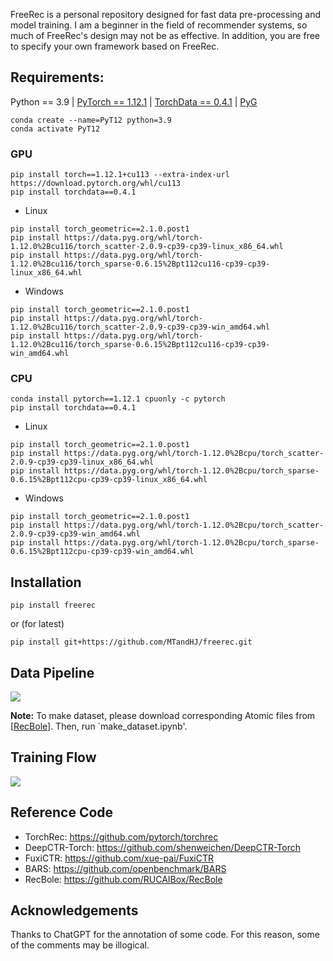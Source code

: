 

FreeRec is a personal repository designed for fast data pre-processing and model training.
I am a beginner in the field of recommender systems, so much of FreeRec's design may not be as effective. In addition, you are free to specify your own framework based on FreeRec.


## Requirements: 

Python == 3.9 | [PyTorch == 1.12.1](https://pytorch.org/) | [TorchData == 0.4.1](https://github.com/pytorch/data) | [PyG](https://pytorch-geometric.readthedocs.io/en/latest/notes/installation.html#)


```
conda create --name=PyT12 python=3.9
conda activate PyT12
```

### GPU

```
pip install torch==1.12.1+cu113 --extra-index-url https://download.pytorch.org/whl/cu113
pip install torchdata==0.4.1
```

- Linux

```
pip install torch_geometric==2.1.0.post1
pip install https://data.pyg.org/whl/torch-1.12.0%2Bcu116/torch_scatter-2.0.9-cp39-cp39-linux_x86_64.whl
pip install https://data.pyg.org/whl/torch-1.12.0%2Bcu116/torch_sparse-0.6.15%2Bpt112cu116-cp39-cp39-linux_x86_64.whl
```

- Windows

```
pip install torch_geometric==2.1.0.post1
pip install https://data.pyg.org/whl/torch-1.12.0%2Bcu116/torch_scatter-2.0.9-cp39-cp39-win_amd64.whl
pip install https://data.pyg.org/whl/torch-1.12.0%2Bcu116/torch_sparse-0.6.15%2Bpt112cu116-cp39-cp39-win_amd64.whl
```

### CPU


```
conda install pytorch==1.12.1 cpuonly -c pytorch
pip install torchdata==0.4.1
```

- Linux

```
pip install torch_geometric==2.1.0.post1
pip install https://data.pyg.org/whl/torch-1.12.0%2Bcpu/torch_scatter-2.0.9-cp39-cp39-linux_x86_64.whl
pip install https://data.pyg.org/whl/torch-1.12.0%2Bcpu/torch_sparse-0.6.15%2Bpt112cpu-cp39-cp39-linux_x86_64.whl
```


- Windows

```
pip install torch_geometric==2.1.0.post1
pip install https://data.pyg.org/whl/torch-1.12.0%2Bcpu/torch_scatter-2.0.9-cp39-cp39-win_amd64.whl
pip install https://data.pyg.org/whl/torch-1.12.0%2Bcpu/torch_sparse-0.6.15%2Bpt112cpu-cp39-cp39-win_amd64.whl
```



## Installation

    pip install freerec

or (for latest)

    pip install git+https://github.com/MTandHJ/freerec.git



## Data Pipeline

![](docs/src/pipeline.png)

**Note:** To make dataset, please download corresponding Atomic files from [[RecBole](https://drive.google.com/drive/folders/1so0lckI6N6_niVEYaBu-LIcpOdZf99kj)]. 
Then, run `make_dataset.ipynb'.

## Training Flow


![](docs/src/flow.png)


## Reference Code

- TorchRec: https://github.com/pytorch/torchrec 
- DeepCTR-Torch: https://github.com/shenweichen/DeepCTR-Torch
- FuxiCTR: https://github.com/xue-pai/FuxiCTR
- BARS: https://github.com/openbenchmark/BARS
- RecBole: https://github.com/RUCAIBox/RecBole



## Acknowledgements

Thanks to ChatGPT for the annotation of some code. For this reason, some of the comments may be illogical.
